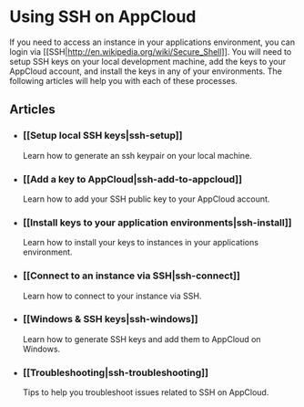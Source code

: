 # Using SSH on AppCloud

If you need to access an instance in your applications environment, you can 
login via [[SSH|http://en.wikipedia.org/wiki/Secure_Shell]].  You will need
to setup SSH keys on your local development machine, add the keys to your
AppCloud account, and install the keys in any of your environments.  The following
articles will help you with each of these processes.

## Articles

* ### [[Setup local SSH keys|ssh-setup]]
  Learn how to generate an ssh keypair on your local machine.
  
* ### [[Add a key to AppCloud|ssh-add-to-appcloud]]
  Learn how to add your SSH public key to your AppCloud account.
  
* ### [[Install keys to your application environments|ssh-install]]
  Learn how to install your keys to instances in your applications environment.

* ### [[Connect to an instance via SSH|ssh-connect]]
  Learn how to connect to your instance via SSH.
  
* ### [[Windows & SSH keys|ssh-windows]]
  Learn how to generate SSH keys and add them to AppCloud on Windows.
  
* ### [[Troubleshooting|ssh-troubleshooting]]
  Tips to help you troubleshoot issues related to SSH on AppCloud.
